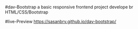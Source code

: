 #dav-Bootstrap 
a basic responsive frontend project develope br HTML/CSS/Bootstrap

#live-Preview
https://sasanbrv.github.io/dav-bootstrap/
